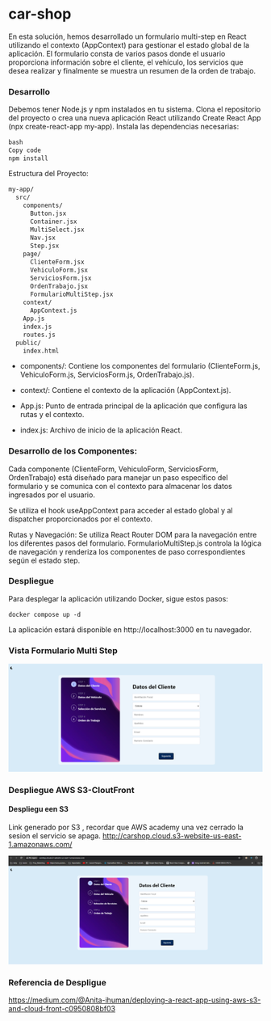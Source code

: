 # car-shop
En esta solución, hemos desarrollado un formulario multi-step en React utilizando el contexto (AppContext) para gestionar el estado global de la aplicación. El formulario consta de varios pasos donde el usuario proporciona información sobre el cliente, el vehículo, los servicios que desea realizar y finalmente se muestra un resumen de la orden de trabajo.

### Desarrollo

Debemos tener Node.js y npm instalados en tu sistema.
Clona el repositorio del proyecto o crea una nueva aplicación React utilizando Create React App (npx create-react-app my-app).
Instala las dependencias necesarias:
```
bash
Copy code
npm install 
```
Estructura del Proyecto:
```
my-app/
  src/
    components/
      Button.jsx
      Container.jsx
      MultiSelect.jsx
      Nav.jsx
      Step.jsx
    page/
      ClienteForm.jsx
      VehiculoForm.jsx
      ServiciosForm.jsx
      OrdenTrabajo.jsx
      FormularioMultiStep.jsx
    context/
      AppContext.js
    App.js
    index.js
    routes.js
  public/
    index.html
```



* components/: Contiene los componentes del formulario (ClienteForm.js, VehiculoForm.js, ServiciosForm.js, OrdenTrabajo.js).

* context/: Contiene el contexto de la aplicación (AppContext.js).

* App.js: Punto de entrada principal de la aplicación que configura las rutas y el contexto.
* index.js: Archivo de inicio de la aplicación React.

### Desarrollo de los Componentes:
Cada componente (ClienteForm, VehiculoForm, ServiciosForm, OrdenTrabajo) está diseñado para manejar un paso específico del formulario y se comunica con el contexto para almacenar los datos ingresados por el usuario.

Se utiliza el hook useAppContext para acceder al estado global y al dispatcher proporcionados por el contexto.

Rutas y Navegación:
Se utiliza React Router DOM para la navegación entre los diferentes pasos del formulario.
FormularioMultiStep.js controla la lógica de navegación y renderiza los componentes de paso correspondientes según el estado step.

### Despliegue

Para desplegar la aplicación utilizando Docker, sigue estos pasos:

```
docker compose up -d
```
La aplicación estará disponible en http://localhost:3000 en tu navegador.
### Vista Formulario Multi Step

![Step 1](image.png)

### Despliegue AWS S3-CloutFront
#### Despliegu een S3 
Link generado por S3 , recordar que AWS academy una vez cerrado la sesion el servicio se apaga. 
http://carshop.cloud.s3-website-us-east-1.amazonaws.com/

![alt text](image-1.png)


### Referencia de Despligue
https://medium.com/@Anita-ihuman/deploying-a-react-app-using-aws-s3-and-cloud-front-c0950808bf03